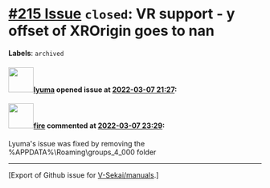 # [\#215 Issue](https://github.com/V-Sekai/manuals/issues/215) `closed`: VR support - y offset of XROrigin goes to nan
**Labels**: `archived`


#### <img src="https://avatars.githubusercontent.com/u/39946030?v=4" width="50">[lyuma](https://github.com/lyuma) opened issue at [2022-03-07 21:27](https://github.com/V-Sekai/manuals/issues/215):



#### <img src="https://avatars.githubusercontent.com/u/32321?u=c2e06a3d2b49a467aa907e54aa259516440267cc&v=4" width="50">[fire](https://github.com/fire) commented at [2022-03-07 23:29](https://github.com/V-Sekai/manuals/issues/215#issuecomment-1061247453):

Lyuma's issue was fixed by removing the %APPDATA%\Roaming\groups_4_000 folder


-------------------------------------------------------------------------------



[Export of Github issue for [V-Sekai/manuals](https://github.com/V-Sekai/manuals).]
